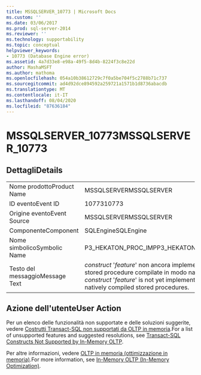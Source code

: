 ```yaml
---
title: MSSQLSERVER_10773 | Microsoft Docs
ms.custom: ''
ms.date: 03/06/2017
ms.prod: sql-server-2014
ms.reviewer: ''
ms.technology: supportability
ms.topic: conceptual
helpviewer_keywords:
- 10773 (Database Engine error)
ms.assetid: 4a7d33e8-e98a-49f5-8d4b-8224f3c8e22d
author: MashaMSFT
ms.author: mathoma
ms.openlocfilehash: 054a10b38612729c7f0a5be704f5c2788b71c737
ms.sourcegitcommit: ad4d92dce894592a259721a1571b1d8736abacdb
ms.translationtype: MT
ms.contentlocale: it-IT
ms.lasthandoff: 08/04/2020
ms.locfileid: "87636184"
---
```

# <a name="mssqlserver_10773"></a><span data-ttu-id="eff45-102">MSSQLSERVER_10773</span><span class="sxs-lookup"><span data-stu-id="eff45-102">MSSQLSERVER_10773</span></span>
    
## <a name="details"></a><span data-ttu-id="eff45-103">Dettagli</span><span class="sxs-lookup"><span data-stu-id="eff45-103">Details</span></span>  
  
|||  
|-|-|  
|<span data-ttu-id="eff45-104">Nome prodotto</span><span class="sxs-lookup"><span data-stu-id="eff45-104">Product Name</span></span>|<span data-ttu-id="eff45-105">MSSQLSERVER</span><span class="sxs-lookup"><span data-stu-id="eff45-105">MSSQLSERVER</span></span>|  
|<span data-ttu-id="eff45-106">ID evento</span><span class="sxs-lookup"><span data-stu-id="eff45-106">Event ID</span></span>|<span data-ttu-id="eff45-107">10773</span><span class="sxs-lookup"><span data-stu-id="eff45-107">10773</span></span>|  
|<span data-ttu-id="eff45-108">Origine evento</span><span class="sxs-lookup"><span data-stu-id="eff45-108">Event Source</span></span>|<span data-ttu-id="eff45-109">MSSQLSERVER</span><span class="sxs-lookup"><span data-stu-id="eff45-109">MSSQLSERVER</span></span>|  
|<span data-ttu-id="eff45-110">Componente</span><span class="sxs-lookup"><span data-stu-id="eff45-110">Component</span></span>|<span data-ttu-id="eff45-111">SQLEngine</span><span class="sxs-lookup"><span data-stu-id="eff45-111">SQLEngine</span></span>|  
|<span data-ttu-id="eff45-112">Nome simbolico</span><span class="sxs-lookup"><span data-stu-id="eff45-112">Symbolic Name</span></span>|<span data-ttu-id="eff45-113">P3_HEKATON_PROC_IMP</span><span class="sxs-lookup"><span data-stu-id="eff45-113">P3_HEKATON_PROC_IMP</span></span>|  
|<span data-ttu-id="eff45-114">Testo del messaggio</span><span class="sxs-lookup"><span data-stu-id="eff45-114">Message Text</span></span>|<span data-ttu-id="eff45-115">*construct* '*feature*' non ancora implementato con stored procedure compilate in modo nativo.</span><span class="sxs-lookup"><span data-stu-id="eff45-115">The *construct* '*feature*' is not yet implemented with natively compiled stored procedures.</span></span>|  
  
## <a name="user-action"></a><span data-ttu-id="eff45-116">Azione dell'utente</span><span class="sxs-lookup"><span data-stu-id="eff45-116">User Action</span></span>  
 <span data-ttu-id="eff45-117">Per un elenco delle funzionalità non supportate e delle soluzioni suggerite, vedere [Costrutti Transact-SQL non supportati da OLTP in memoria](../in-memory-oltp/transact-sql-constructs-not-supported-by-in-memory-oltp.md).</span><span class="sxs-lookup"><span data-stu-id="eff45-117">For a list of unsupported features and suggested resolutions, see [Transact-SQL Constructs Not Supported by In-Memory OLTP](../in-memory-oltp/transact-sql-constructs-not-supported-by-in-memory-oltp.md).</span></span>  
  
 <span data-ttu-id="eff45-118">Per altre informazioni, vedere [OLTP in memoria &#40;ottimizzazione in memoria&#41;](../in-memory-oltp/in-memory-oltp-in-memory-optimization.md).</span><span class="sxs-lookup"><span data-stu-id="eff45-118">For more information, see [In-Memory OLTP &#40;In-Memory Optimization&#41;](../in-memory-oltp/in-memory-oltp-in-memory-optimization.md).</span></span>  
  
  
